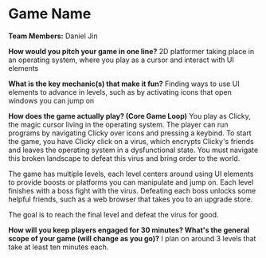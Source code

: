 # Game Name

**Team Members:** Daniel Jin

**How would you pitch your game in one line?** 2D platformer taking place in an operating system, where you play as a cursor and interact with UI elements

**What is the key mechanic(s) that make it fun?** Finding ways to use UI elements to advance in levels, such as by activating icons that open windows you can jump on 

**How does the game actually play? (Core Game Loop)** 
You play as Clicky, the magic cursor living in the operating system. The player can run programs by navigating Clicky over icons and pressing a keybind.
To start the game, you have Clicky click on a virus, which encrypts Clicky's friends and leaves the operating system in a dysfunctional state.
You must navigate this broken landscape to defeat this virus and bring order to the world.

The game has multiple levels, each level centers around using UI elements to provide boosts or platforms you can manipulate and jump on.
Each level finishes with a boss fight with the virus. Defeating each boss unlocks some helpful friends, such
as a web browser that takes you to an upgrade store.

The goal is to reach the final level and defeat the virus for good.

**How will you keep players engaged for 30 minutes? What's the general scope of your game (will change as you go)?**
I plan on around 3 levels that take at least ten minutes each. 


